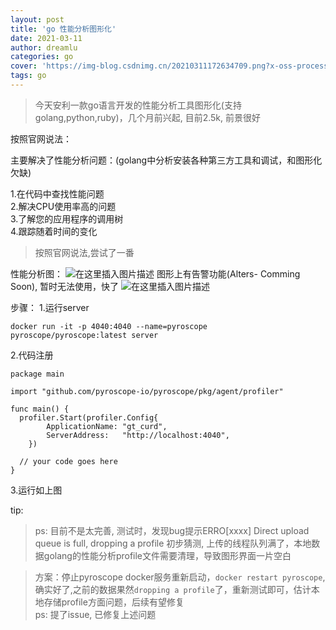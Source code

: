 ```yaml
---
layout: post
title: 'go 性能分析图形化'
date: 2021-03-11
author: dreamlu
categories: go
cover: 'https://img-blog.csdnimg.cn/20210311172634709.png?x-oss-process=image/watermark,type_ZmFuZ3poZW5naGVpdGk,shadow_10,text_aHR0cHM6Ly9ibG9nLmNzZG4ubmV0L3FxXzM1MjQ0NTI5,size_16,color_FFFFFF,t_70'
tags: go
---
```


>  今天安利一款go语言开发的性能分析工具图形化(支持golang,python,ruby)，几个月前兴起, 目前2.5k, 前景很好

按照官网说法：

主要解决了性能分析问题：(golang中分析安装各种第三方工具和调试，和图形化欠缺)

1.在代码中查找性能问题  
2.解决CPU使用率高的问题  
3.了解您的应用程序的调用树  
4.跟踪随着时间的变化  
> 按照官网说法,尝试了一番

性能分析图：
![在这里插入图片描述](https://img-blog.csdnimg.cn/20210311172634709.png?x-oss-process=image/watermark,type_ZmFuZ3poZW5naGVpdGk,shadow_10,text_aHR0cHM6Ly9ibG9nLmNzZG4ubmV0L3FxXzM1MjQ0NTI5,size_16,color_FFFFFF,t_70)
图形上有告警功能(Alters- Comming Soon), 暂时无法使用，快了
![在这里插入图片描述](https://img-blog.csdnimg.cn/20210311180553517.png?x-oss-process=image/watermark,type_ZmFuZ3poZW5naGVpdGk,shadow_10,text_aHR0cHM6Ly9ibG9nLmNzZG4ubmV0L3FxXzM1MjQ0NTI5,size_16,color_FFFFFF,t_70)


步骤：
1.运行server
```
docker run -it -p 4040:4040 --name=pyroscope pyroscope/pyroscope:latest server
```

2.代码注册

```
package main

import "github.com/pyroscope-io/pyroscope/pkg/agent/profiler"

func main() {
  profiler.Start(profiler.Config{
        ApplicationName: "gt_curd",
        ServerAddress:   "http://localhost:4040",
    })

  // your code goes here
}
```
3.运行如上图

tip:

> ps: 目前不是太完善, 测试时，发现bug提示ERRO[xxxx] Direct upload queue is full, dropping a profile
> 初步猜测,  上传的线程队列满了，本地数据golang的性能分析profile文件需要清理，导致图形界面一片空白

>方案：停止pyroscope docker服务重新启动，`docker restart pyroscope`, 确实好了,之前的数据果然`dropping a profile`了，重新测试即可，估计本地存储profile方面问题，后续有望修复  
> ps: 提了issue, 已修复上述问题  